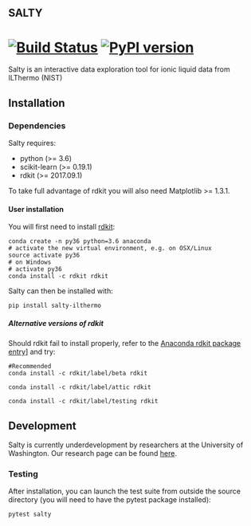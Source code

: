 
## SALTY
[![Build Status](https://travis-ci.org/wesleybeckner/salty.svg?branch=master)](https://travis-ci.org/wesleybeckner/salty)
[![PyPI version](https://badge.fury.io/py/salty-ilthermo.svg)](https://badge.fury.io/py/salty-ilthermo)
========
Salty is an interactive data exploration tool for ionic liquid data from ILThermo (NIST)

## Installation

### Dependencies

Salty requires:

* python (>= 3.6)
* scikit-learn (>= 0.19.1)
* rdkit (>= 2017.09.1)

To take full advantage of rdkit you will also need Matplotlib >= 1.3.1.

#### User installation

You will first need to install [rdkit](http://www.rdkit.org/docs/GettingStartedInPython.html):
```
conda create -n py36 python=3.6 anaconda
# activate the new virtual environment, e.g. on OSX/Linux
source activate py36
# on Windows
# activate py36
conda install -c rdkit rdkit

```
Salty can then be installed with:
```
pip install salty-ilthermo
```
##### Alternative versions of rdkit
Should rdkit fail to install properly, refer to the [Anaconda rdkit package entry](https://anaconda.org/rdkit/rdkit)]
and try:
```
#Recommended
conda install -c rdkit/label/beta rdkit 
```
```
conda install -c rdkit/label/attic rdkit 
```
```
conda install -c rdkit/label/testing rdkit
```

## Development

Salty is currently underdevelopment by researchers at the University of Washington. Our  research page can be found [here](http://www.prg.washington.edu).

### Testing

After installation, you can launch the test suite from outside the source directory (you will need to have the pytest package installed):
```
pytest salty
```
